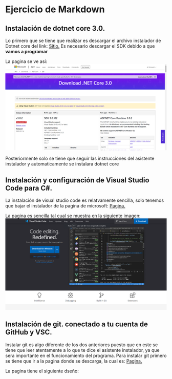 
# Ejercicio de Markdown

## Instalación de dotnet core 3.0.
Lo primero que se tiene que realizar
es descargar el archivo instalador de Dotnet core
del link: 
[Sitio.](https://dotnet.microsoft.com/download/dotnet-core/3.0)
Es necesario descargar el SDK debido a que **vamos a programar**

La pagina se ve así:
![Imagen](https://github.com/FutureOfOrlando/POO/blob/master/Captura.PNG "Imagen del sitio")


Posteriormente solo se tiene que seguir las instrucciones del asistente instalador y automaticamente se instalara dotnet core





## Instalación y configuración de Visual Studio Code para C#.
La instalación de visual studio code es relatvamente sencilla,
solo tenemos que bajar el instalador de la pagina de microsoft:
[Pagina.](https://code.visualstudio.com/)

La pagina es sencilla tal cual se muestra en la siguiente imagen:
![Imagen](https://github.com/FutureOfOrlando/POO/blob/master/Captura2.PNG "Imagen del sitio")


## Instalación de git. conectado a tu cuenta de GitHub y VSC.
Instalar git es algo diferente de los dos anteriores puesto que en este se tiene que leer atentamente a lo que te dice el asistente instalador, ya que sera importante en el funcionamiento del programa. Para instalar git primero se tiene que ir a la pagina donde se descarga, la cual es:
[Pagina.](https://git-scm.com/downloads)

La pagina tiene el siguiente dseño:


